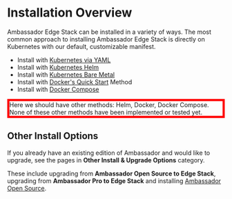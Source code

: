 # Installation Overview

Ambassador Edge Stack can be installed in a variety of ways. The most common approach to installing Ambassador Edge Stack is directly on Kubernetes with our default, customizable manifest.

* Install with [Kubernetes via YAML](/user-guide/getting-started)
* Install with [Kubernetes Helm](/user-guide/helm)
* Install with [Kubernetes Bare Metal](/user-guide/bare-metal)
* Install with [Docker's Quick Start](/about/quickstart) Method
* Install with [Docker Compose](/user-guide/docker-compose)

<div style="border: thick solid red"> 
Here we should have other methods: Helm, Docker, Docker Compose. 
None of these other methods have been implemented or tested yet.
</div>

## Other Install Options

If you already have an existing edition of Ambassador and would like to upgrade, see the pages in **Other Install & Upgrade Options** category.

These include upgrading from **Ambassador Open Source to Edge Stack**, upgrading from **Ambassador Pro to Edge Stack** and installing [Ambassador Open Source](/user-guide/install-ambassador-oss).
